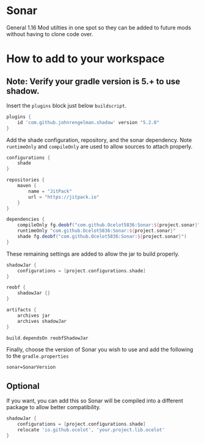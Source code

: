 # Sonar

General 1.16 Mod utilties in one spot so they can be added to future mods without having to clone code over.

# How to add to your workspace

## Note: Verify your gradle version is 5.+ to use shadow.
Insert the `plugins` block just below `buildscript`.

```gradle
plugins {
    id 'com.github.johnrengelman.shadow' version "5.2.0"
}
```

Add the shade configuration, repository, and the sonar dependency. Note `runtimeOnly` and `compileOnly` are used to allow sources to attach properly.

```gradle
configurations {
    shade
}

repositories {
    maven {
        name = "JitPack"
        url = "https://jitpack.io"
    }
}

dependencies {
    compileOnly fg.deobf("com.github.Ocelot5836:Sonar:${project.sonar}")
    runtimeOnly "com.github.Ocelot5836:Sonar:${project.sonar}"
    shade fg.deobf("com.github.Ocelot5836:Sonar:${project.sonar}")
}
```

These remaining settings are added to allow the jar to build properly.

```gradle
shadowJar {
    configurations = [project.configurations.shade]
}

reobf {
    shadowJar {}
}

artifacts {
    archives jar
    archives shadowJar
}

build.dependsOn reobfShadowJar
```

Finally, choose the version of Sonar you wish to use and add the following to the `gradle.properties`

```properties
sonar=SonarVersion
```

## Optional

If you want, you can add this so Sonar will be compiled into a different package to allow better compatibility.

```gradle
shadowJar {
    configurations = [project.configurations.shade]
    relocate 'io.github.ocelot', 'your.project.lib.ocelot'
}
```
